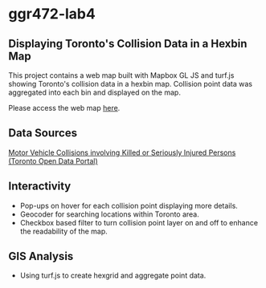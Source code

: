 # ggr472-lab4
 
## Displaying Toronto's Collision Data in a Hexbin Map

This project contains a web map built with Mapbox GL JS and turf.js showing Toronto's collision data in a hexbin map. Collision point data was aggregated into each bin and displayed on the map.

Please access the web map [here](https://mia0204.github.io/ggr472-lab4/).

## Data Sources

[Motor Vehicle Collisions involving Killed or Seriously Injured Persons (Toronto Open Data Portal)](https://open.toronto.ca/dataset/motor-vehicle-collisions-involving-killed-or-seriously-injured-persons/)

## Interactivity

- Pop-ups on hover for each collision point displaying more details.  
- Geocoder for searching locations within Toronto area.
- Checkbox based filter to turn collision point layer on and off to enhance the readability of the map.

## GIS Analysis
- Using turf.js to create hexgrid and aggregate point data.